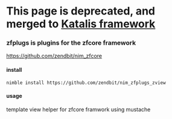 # This page is deprecated, and merged to [Katalis framework](https://github.com/zendbit/katalis)

### zfplugs is plugins for the zfcore framework
https://github.com/zendbit/nim_zfcore

#### install
```
nimble install https://github.com/zendbit/nim_zfplugs_zview
```

#### usage
template view helper for zfcore framwork using mustache
